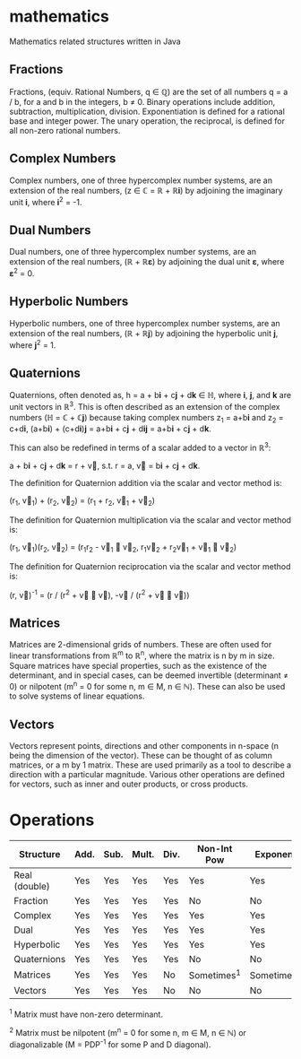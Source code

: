 # mathematics
Mathematics related structures written in Java

## Fractions

Fractions, (equiv. Rational Numbers, q &#x2208; &#x211a;) are the set of all numbers q = a / b, for a and b in the integers, b &ne; 0. Binary operations include addition, subtraction, multiplication, division. Exponentiation is defined for a rational base and integer power. The unary operation, the reciprocal, is defined for all non-zero rational numbers.

## Complex Numbers

Complex numbers, one of three hypercomplex number systems, are an extension of the real numbers, (z &#x2208; &#8450; = &#x211D; + &#x211D;**i**) by adjoining the imaginary unit **i**, where **i**<sup>2</sup> = -1.

## Dual Numbers

Dual numbers, one of three hypercomplex number systems, are an extension of the real numbers, (&#x211D; + &#x211D;**&epsi;**) by adjoining the dual unit **&epsi;**, where **&epsi;**<sup>2</sup> = 0.

## Hyperbolic Numbers

Hyperbolic numbers, one of three hypercomplex number systems, are an extension of the real numbers, (&#x211D; + &#x211D;**j**) by adjoining the hyperbolic unit **j**, where **j**<sup>2</sup> = 1.

## Quaternions

Quaternions, often denoted as, h =
a + b**i** + c**j** + d**k** &#x2208; &#x210d;,
where **i**, **j**, and **k** are unit vectors in &#x211d;<sup>3</sup>. This is often described as an extension of the complex numbers (&#x210d; = &#x2102; + &#x2102;**j**) because taking complex numbers z<sub>1</sub> = a+b**i** and z<sub>2</sub> = c+d**i**, (a+b**i**) + (c+d**i**)**j** = a+b**i** + c**j** + d**ij** = a+b**i** + c**j** + d**k**.

This can also be redefined in terms of a scalar added to a vector in &#x211d;<sup>3</sup>:

a + b**i** + c**j** + d**k** = r + v&#8407;, s.t. r = a, v&#8407; = b**i** + c**j** + d**k**.

The definition for Quaternion addition via the scalar and vector method is:

(r<sub>1</sub>, v&#8407;<sub>1</sub>) + (r<sub>2</sub>, v&#8407;<sub>2</sub>) = (r<sub>1</sub> + r<sub>2</sub>, v&#8407;<sub>1</sub> + v&#8407;<sub>2</sub>)

The definition for Quaternion multiplication via the scalar and vector method is:

(r<sub>1</sub>, v&#8407;<sub>1</sub>)(r<sub>2</sub>, v&#8407;<sub>2</sub>) = (r<sub>1</sub>r<sub>2</sub> - v&#8407;<sub>1</sub> &#x22c5; v&#8407;<sub>2</sub>, r<sub>1</sub>v&#8407;<sub>2</sub> + r<sub>2</sub>v&#8407;<sub>1</sub> + v&#8407;<sub>1</sub> &#x2a2f; v&#8407;<sub>2</sub>)

The definition for Quaternion reciprocation via the scalar and vector method is:

 (r, v&#8407;)<sup>-1</sup> = (r / (r<sup>2</sup> + v&#8407; &#x22c5; v&#8407;), -v&#8407; / (r<sup>2</sup> + v&#8407; &#x22c5; v&#8407;))

## Matrices

Matrices are 2-dimensional grids of numbers. These are often used for linear transformations from &#x211D;<sup>m</sup> to &#x211D;<sup>n</sup>, where the matrix is n by m in size. Square matrices have special properties, such as the existence of the determinant, and in special cases, can be deemed invertible (determinant &ne; 0) or nilpotent (m<sup>n</sup> = 0 for some n, m &#x2208; M, n &#x2208; &#x2115;). These can also be used to solve systems of linear equations. 

## Vectors

Vectors represent points, directions and other components in n-space (n being the dimension of the vector). These can be thought of as column matrices, or a m by 1 matrix. These are used primarily as a tool to describe a direction with a particular magnitude. Various other operations are defined for vectors, such as inner and outer products, or cross products.

# Operations

| Structure     | Add. | Sub. | Mult. | Div. | Non-Int Pow | Exponent |
|---------------|------|------|-------|------|-------------|----------|
| Real (double) | Yes  | Yes  | Yes   | Yes  | Yes         | Yes      |
| Fraction      | Yes  | Yes  | Yes   | Yes  | No          | No       |
| Complex       | Yes  | Yes  | Yes   | Yes  | Yes         | Yes      |
| Dual          | Yes  | Yes  | Yes   | Yes  | Yes         | Yes      |
| Hyperbolic    | Yes  | Yes  | Yes   | Yes  | Yes         | Yes      |
| Quaternions   | Yes  | Yes  | Yes   | Yes  | No          | No       |
| Matrices      | Yes  | Yes  | Yes   | No   | Sometimes<sup>1</sup>| Sometimes<sup>2</sup> |
| Vectors       | Yes  | Yes  | Yes   | No   | No          | No       |

<sup>1</sup> Matrix must have non-zero determinant.

<sup>2</sup> Matrix must be nilpotent (m<sup>n</sup> = 0 for some n, m &#x2208; M, n &#x2208; &#x2115;) or diagonalizable (M = PDP<sup>-1</sup> for some P and D diagonal).
